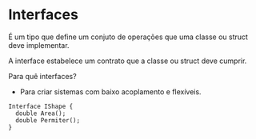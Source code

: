 # Interfaces

É um tipo que define um conjuto de operações que uma classe ou struct deve implementar.

A interface estabelece um contrato que a classe ou struct deve cumprir.

Para quê interfaces?
* Para criar sistemas com baixo acoplamento e flexíveis.

```
Interface IShape {
  double Area();
  double Permiter();
}
```
